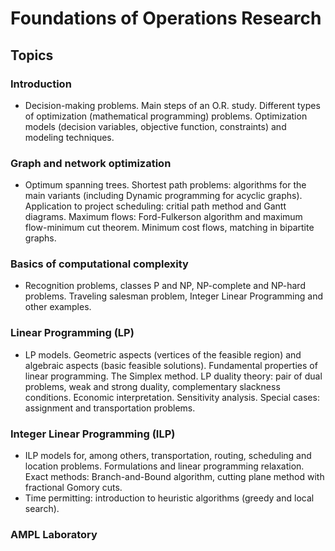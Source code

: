 # Foundations of Operations Research

## Topics

### Introduction

- Decision-making problems. Main steps of an O.R. study. Different types of optimization (mathematical programming) problems. Optimization models (decision variables, objective function, constraints) and modeling techniques.

### Graph and network optimization

- Optimum spanning trees. Shortest path problems: algorithms for the main variants (including Dynamic programming for acyclic graphs). Application to project scheduling: critial path method and Gantt diagrams. Maximum flows: Ford-Fulkerson algorithm and maximum flow-minimum cut theorem. Minimum cost flows, matching in bipartite graphs.  

### Basics of computational complexity

- Recognition problems, classes P and NP, NP-complete and NP-hard problems. Traveling salesman problem, Integer Linear Programming and other examples.

### Linear Programming (LP)

- LP models. Geometric aspects (vertices of the feasible region) and algebraic aspects (basic feasible solutions). Fundamental properties of linear programming. The Simplex method. LP duality theory: pair of dual problems, weak and strong duality, complementary slackness conditions. Economic interpretation. Sensitivity analysis. Special cases: assignment and transportation problems.

### Integer Linear Programming (ILP)

- ILP models for, among others, transportation, routing, scheduling and location problems. Formulations and linear programming relaxation. Exact methods: Branch-and-Bound algorithm, cutting plane method with fractional Gomory cuts. 
- Time permitting: introduction to heuristic algorithms (greedy and local search).

### AMPL Laboratory
